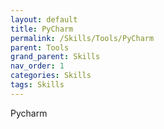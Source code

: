 ```yaml
---
layout: default
title: PyCharm
permalink: /Skills/Tools/PyCharm
parent: Tools
grand_parent: Skills
nav_order: 1
categories: Skills
tags: Skills
---
```


Pycharm